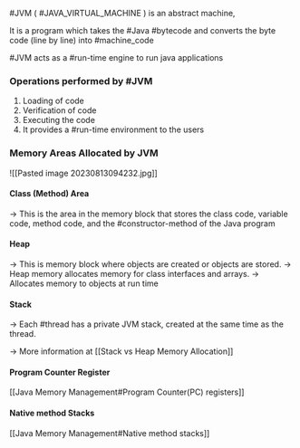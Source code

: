 
#JVM ( #JAVA_VIRTUAL_MACHINE ) is an abstract machine,

It is a program which takes the #Java  #bytecode and converts the byte code (line by line) into #machine_code

#JVM acts as a #run-time engine to run java applications

### Operations performed by #JVM 

1. Loading of code
2. Verification of code
3. Executing the code
4. It provides a #run-time environment to the users


### Memory Areas Allocated by JVM

![[Pasted image 20230813094232.jpg]]

#### Class (Method) Area

-> This is the area in the memory block that stores the class code, variable code, method code, and the #constructor-method of the Java program

#### Heap

-> This is memory block where objects are created or objects are stored.
-> Heap memory allocates memory for class interfaces and arrays. 
-> Allocates memory to objects at run time

#### Stack
-> Each #thread has a private JVM stack, created at the same time as the thread.

-> More information at [[Stack vs Heap Memory Allocation]]

#### Program Counter Register
[[Java Memory Management#Program Counter(PC) registers]]

#### Native method Stacks
[[Java Memory Management#Native method stacks]]
